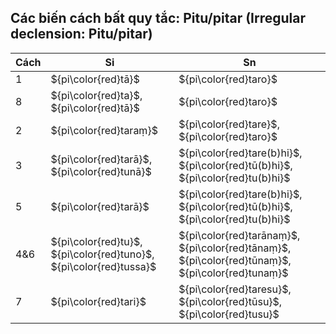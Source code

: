 ## Các biến cách bất quy tắc: Pitu/pitar (Irregular declension: Pitu/pitar)

| Cách | Si                                                                 | Sn                                                                                               |
| ---- | ------------------------------------------------------------------ | ------------------------------------------------------------------------------------------------ |
| 1    | ${pi\color{red}tā}$                                                | ${pi\color{red}taro}$                                                                            |
| 8    | ${pi\color{red}ta}$, ${pi\color{red}tā}$                           | ${pi\color{red}taro}$                                                                            |
| 2    | ${pi\color{red}taraṃ}$                                             | ${pi\color{red}tare}$, ${pi\color{red}taro}$                                                     |
| 3    | ${pi\color{red}tarā}$, ${pi\color{red}tunā}$                       | ${pi\color{red}tare(b)hi}$, ${pi\color{red}tū(b)hi}$, ${pi\color{red}tu(b)hi}$                   |
| 5    | ${pi\color{red}tarā}$                                              | ${pi\color{red}tare(b)hi}$, ${pi\color{red}tū(b)hi}$, ${pi\color{red}tu(b)hi}$                   |
| 4&6  | ${pi\color{red}tu}$, ${pi\color{red}tuno}$, ${pi\color{red}tussa}$ | ${pi\color{red}tarānaṃ}$, ${pi\color{red}tānaṃ}$, ${pi\color{red}tūnaṃ}$, ${pi\color{red}tunaṃ}$ |
| 7    | ${pi\color{red}tari}$                                              | ${pi\color{red}taresu}$, ${pi\color{red}tūsu}$, ${pi\color{red}tusu}$                            |